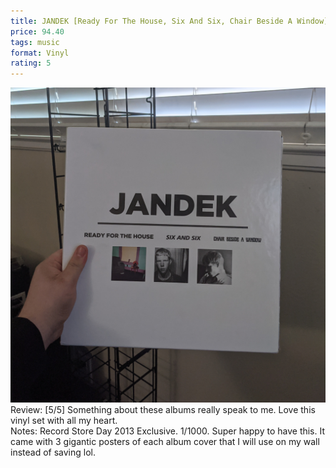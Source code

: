 ```yaml
---
title: JANDEK [Ready For The House, Six And Six, Chair Beside A Window]
price: 94.40
tags: music
format: Vinyl
rating: 5
---
```

![jandek](/assets/img/ibuycrap/jandek.jpg) 
<br>
Review: [5/5] Something about these albums really speak to me. Love this vinyl set with all my heart.   
Notes: Record Store Day 2013 Exclusive. 1/1000. Super happy to have this. It came with 3 gigantic posters of each album cover that I will use on my wall instead of saving lol.